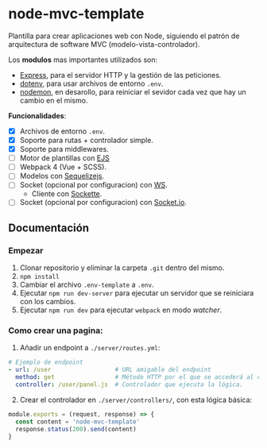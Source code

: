 # node-mvc-template
Plantilla para crear aplicaciones web con Node, siguiendo el patrón de arquitectura de software MVC (modelo-vista-controlador).

Los **modulos** mas importantes utilizados son:
* [Express](https://github.com/expressjs/express), para el servidor HTTP y la gestión de las peticiones.
* [dotenv](https://github.com/motdotla/dotenv), para usar archivos de entorno `.env`.
* [nodemon](https://github.com/remy/nodemon/), en desarollo, para reiniciar el sevidor cada vez que hay un cambio en el mismo.

**Funcionalidades**:
- [x] Archivos de entorno `.env`.
- [X] Soporte para rutas + controlador simple.
- [x] Soporte para middlewares.
- [ ] Motor de plantillas con [EJS](https://ejs.co/)
- [ ] Webpack 4 (Vue + SCSS).
- [ ] Modelos con [Sequelizejs](http://docs.sequelizejs.com/).
- [ ] Socket (opcional por configuracion) con [WS](https://github.com/websockets/ws).
  - Cliente con [Sockette](https://github.com/lukeed/sockette).
- [ ] Socket (opcional por configuracion) con [Socket.io](https://socket.io/).

## Documentación

### Empezar

1. Clonar repositorio y eliminar la carpeta `.git` dentro del mismo.
2. `npm install`
4. Cambiar el archivo `.env-template` a `.env`.
5. Ejecutar `npm run dev-server` para ejecutar un servidor que se reiniciara con los cambios.
6. Ejecutar `npm run dev` para ejecutar `webpack` en modo _watcher_.

### Como crear una pagina:
1. Añadir un endpoint a `./server/routes.yml`:
  ```yaml
  # Ejemplo de endpoint
  - url: /user                  # URL amigable del endpoint
    method: get                 # Método HTTP por el que se accederá al controlador.
    controller: /user/panel.js  # Controlador que ejecuta la lógica.
  ```

2. Crear el controlador en `./server/controllers/`, con esta lógica básica:
```js
module.exports = (request, response) => {
  const content = 'node-mvc-template'
  response.status(200).send(content)
}
```
